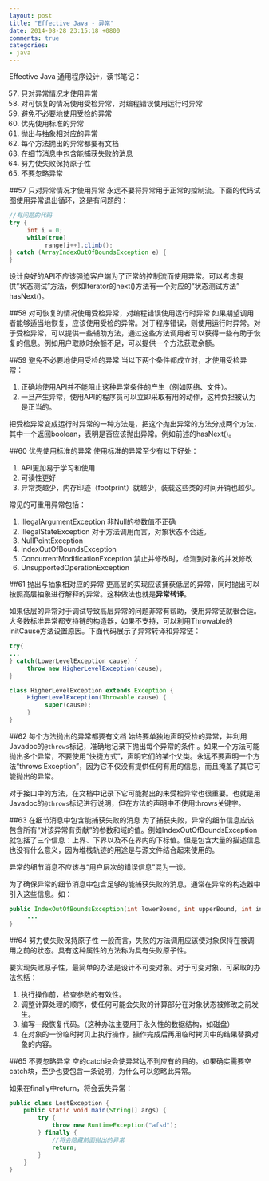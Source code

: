 ```yaml
---
layout: post
title: "Effective Java - 异常"
date: 2014-08-28 23:15:18 +0800
comments: true
categories: 
- java
---
```

Effective Java 通用程序设计，读书笔记：

57. 只对异常情况才使用异常
58. 对可恢复的情况使用受检异常，对编程错误使用运行时异常
59. 避免不必要地使用受检的异常
60. 优先使用标准的异常
61. 抛出与抽象相对应的异常
62. 每个方法抛出的异常都要有文档
63. 在细节消息中包含能捕获失败的消息
64. 努力使失败保持原子性
65. 不要忽略异常

<!--more-->

##57 只对异常情况才使用异常
永远不要将异常用于正常的控制流。下面的代码试图使用异常退出循环，这是有问题的：

```java
//有问题的代码
try {
     int i = 0;
     while(true)
          range[i++].climb();
} catch (ArrayIndexOutOfBoundsException e) {
}
```

设计良好的API不应该强迫客户端为了正常的控制流而使用异常。可以考虑提供“状态测试”方法，例如Iterator的next()方法有一个对应的“状态测试方法” hasNext()。

##58 对可恢复的情况使用受检异常，对编程错误使用运行时异常
如果期望调用者能够适当地恢复，应该使用受检的异常。对于程序错误，则使用运行时异常。对于受检异常，可以提供一些辅助方法，通过这些方法调用者可以获得一些有助于恢复的信息。例如用户取款时余额不足，可以提供一个方法获取余额。

##59 避免不必要地使用受检的异常
当以下两个条件都成立时，才使用受检异常：

1. 正确地使用API并不能阻止这种异常条件的产生（例如网络、文件）。
2. 一旦产生异常，使用API的程序员可以立即采取有用的动作，这种负担被认为是正当的。

把受检异常变成运行时异常的一种方法是，把这个抛出异常的方法分成两个方法，其中一个返回boolean，表明是否应该抛出异常。例如前述的hasNext()。

##60 优先使用标准的异常
使用标准的异常至少有以下好处：

1. API更加易于学习和使用
2. 可读性更好
3. 异常类越少，内存印迹（footprint）就越少，装载这些类的时间开销也越少。

常见的可重用异常包括：

1. IllegalArgumentException 非Null的参数值不正确
2. IllegalStateException 对于方法调用而言，对象状态不合适。
3. NullPointException
4. IndexOutOfBoundsException
5. ConcurrentModificationException 禁止并修改时，检测到对象的并发修改
6. UnsupportedOperationException

##61 抛出与抽象相对应的异常
更高层的实现应该捕获低层的异常，同时抛出可以按照高层抽象进行解释的异常。这种做法也就是**异常转译**。

如果低层的异常对于调试导致高层异常的问题非常有帮助，使用异常链就很合适。大多数标准异常都支持链的构造器，如果不支持，可以利用Throwable的initCause方法设置原因。下面代码展示了异常转译和异常链：

```java
try{
...
} catch(LowerLevelException cause) {
     throw new HigherLevelException(cause);
}

class HigherLevelException extends Exception {
     HigherLevelException(Throwable cause) {
          super(cause);
     }
}
```

##62 每个方法抛出的异常都要有文档
始终要单独地声明受检的异常，并利用Javadoc的`@throws`标记，准确地记录下抛出每个异常的条件 。如果一个方法可能抛出多个异常，不要使用“快捷方式”，声明它们的某个父类。永远不要声明一个方法“throws Exception”，因为它不仅没有提供任何有用的信息，而且掩盖了其它可能抛出的异常。

对于接口中的方法，在文档中记录下它可能抛出的未受检异常也很重要。也就是用Javadoc的`@throws`标记进行说明，但在方法的声明中不使用throws关键字。

##63 在细节消息中包含能捕获失败的消息
为了捕获失败，异常的细节信息应该包含所有“对该异常有贡献”的参数和域的值。例如IndexOutOfBoundsException就包括了三个信息：上界、下界以及不在界内的下标值。但是包含大量的描述信息也没有什么意义，因为堆栈轨迹的用途是与源文件结合起来使用的。

异常的细节消息不应该与“用户层次的错误信息”混为一谈。

为了确保异常的细节消息中包含足够的能捕获失败的消息，通常在异常的构造器中引入这些信息。如：

```java
public IndexOutOfBoundsException(int lowerBound, int upperBound, int index) {
     ...
}
```

##64 努力使失败保持原子性
一般而言，失败的方法调用应该使对象保持在被调用之前的状态。具有这种属性的方法称为具有失败原子性。

要实现失败原子性，最简单的办法是设计不可变对象。对于可变对象，可采取的办法包括：

1. 执行操作前，检查参数的有效性。
2. 调整计算处理的顺序，使任何可能会失败的计算部分在对象状态被修改之前发生。
3. 编写一段恢复代码。（这种办法主要用于永久性的数据结构，如磁盘）
4. 在对象的一份临时拷贝上执行操作，操作完成后再用临时拷贝中的结果替换对象的内容。

##65 不要忽略异常
空的catch块会使异常达不到应有的目的。如果确实需要空catch块，至少也要包含一条说明，为什么可以忽略此异常。

如果在finally中return，将会丢失异常：

```java
public class LostException {
	public static void main(String[] args) {
		try {
			throw new RuntimeException("afsd");
		} finally {
			//将会隐藏前面抛出的异常
			return;
		}
	}
}
```
